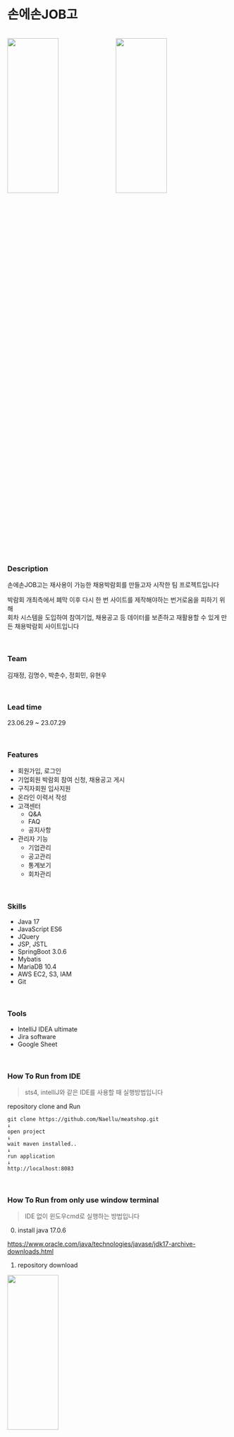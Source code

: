# 손에손JOB고

<br>

<img src="https://github.com/Naellu/career-fair/assets/119831581/9fe8e24b-70a9-4837-ae41-1cf250d34e80" width="48%" height="30%">
<img src="https://github.com/Naellu/career-fair/assets/119831581/b5899c7e-4d66-4a57-9046-a396de120a1c" width="48%" height="30%">

<br>

### Description
손에손JOB고는 재사용이 가능한 채용박람회를 만들고자 시작한 팀 프로젝트입니다  

박람회 개최측에서 폐막 이후 다시 한 번 사이트를 제작해야하는 번거로움을 피하기 위해  
회차 시스템을 도입하여 참여기업, 채용공고 등 데이터를 보존하고 재활용할 수 있게 만든 채용박람회 사이트입니다

<br>

### Team
김재정, 김명수, 박춘수, 정회민, 유현우

<br>

### Lead time
23.06.29 ~ 23.07.29

<br>

### Features
- 회원가입, 로그인
- 기업회원 박람회 참여 신청, 채용공고 게시
- 구직자회원 입사지원
- 온라인 이력서 작성
- 고객센터
  - Q&A
  - FAQ
  - 공지사항 
- 관리자 기능
  - 기업관리
  - 공고관리
  - 통계보기
  - 회차관리


<br>

### Skills
- Java 17
- JavaScript ES6
- JQuery
- JSP, JSTL
- SpringBoot 3.0.6
- Mybatis
- MariaDB 10.4
- AWS EC2, S3, IAM
- Git

<br>

### Tools
- IntelliJ IDEA ultimate
- Jira software
- Google Sheet


<br>

### How To Run from IDE  
> sts4, intelliJ와 같은 IDE를 사용할 때 실행방법입니다

repository clone and Run
```
git clone https://github.com/Naellu/meatshop.git
↓
open project
↓
wait maven installed..
↓
run application
↓
http://localhost:8083 

```

<br>

### How To Run from only use window terminal
> IDE 없이 윈도우cmd로 실행하는 방법입니다

0. install java 17.0.6

https://www.oracle.com/java/technologies/javase/jdk17-archive-downloads.html  

1. repository download
<img src="https://github.com/Naellu/career-fair/assets/119831581/79b38093-4f8d-46fe-9a65-9ed390f8e883" width="48%" height="30%">  


2. move to career-fair directory
```

cd [Path where 'career-fair' is located]

```

3. initializing war file 
```

mvnw.cmd clean package

```


4. project run
```

java -jar target/career-fair-0.0.1-SNAPSHOT.war

```


5. accessing
```

http://localhost:8083

```









  

